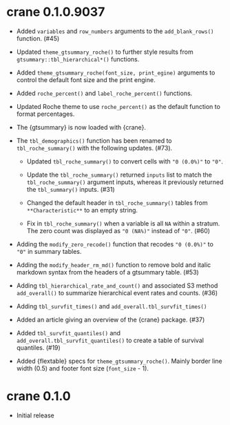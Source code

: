 # crane 0.1.0.9037

* Added `variables` and `row_numbers` arguments to the `add_blank_rows()` function. (#45)

* Updated `theme_gtsummary_roche()` to further style results from `gtsummary::tbl_hierarchical*()` functions.

* Added `theme_gtsummary_roche(font_size, print_egine)` arguments to control the default font size and the print engine.

* Added `roche_percent()` and `label_roche_percent()` functions.

* Updated Roche theme to use `roche_percent()` as the default function to format percentages.

* The {gtsummary} is now loaded with {crane}.

* The `tbl_demographics()` function has been renamed to `tbl_roche_summary()` with the following updates. (#73).

  * Updated `tbl_roche_summary()` to convert cells with `"0 (0.0%)"` to `"0"`.
  
  * Update the `tbl_roche_summary()` returned `inputs` list to match the `tbl_roche_summary()` argument inputs, whereas it previously returned the `tbl_summary()` inputs. (#31)
  
  * Changed the default header in `tbl_roche_summary()` tables from `**Characteristic**` to an empty string.
  
  * Fix in `tbl_roche_summary()` when a variable is all `NA` within a stratum. The zero count was displayed as `"0 (NA%)"` instead of `"0"`. (#60)

* Adding the `modify_zero_recode()` function that recodes `"0 (0.0%)"` to `"0"` in summary tables.

* Adding the `modify_header_rm_md()` function to remove bold and italic markdown syntax from the headers of a gtsummary table. (#53)

* Adding `tbl_hierarchical_rate_and_count()` and associated S3 method `add_overall()` to summarize hierarchical event rates and counts. (#36)

* Adding `tbl_survfit_times()` and `add_overall.tbl_survfit_times()`

* Added an article giving an overview of the {crane} package. (#37)

* Added `tbl_survfit_quantiles()` and `add_overall.tbl_survfit_quantiles()` to create a table of survival quantiles. (#19)

* Added {flextable} specs for `theme_gtsummary_roche()`. Mainly border line width (0.5) and footer font size (`font_size` - 1).

# crane 0.1.0

* Initial release
